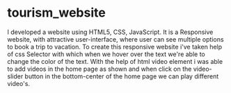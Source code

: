 # tourism_website
I developed a website using HTML5, CSS, JavaScript. It is a Responsive website, with attractive user-interface, where user can see multiple options to book a trip to vacation.
To create this responsive website i've taken help of css Selector with which when we hover over the text we're able to change the color of the text.
With the help of html video element i was able to add videos in the home page as shown and when click on the video-slider button in the bottom-center of the home page we can play different video's.
